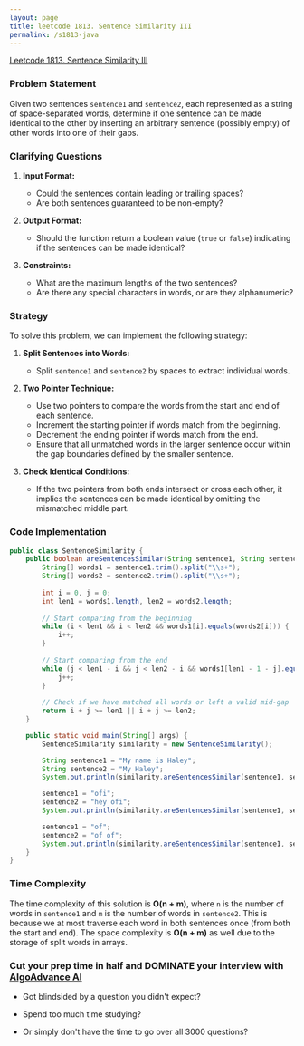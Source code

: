 ```yaml
---
layout: page
title: leetcode 1813. Sentence Similarity III
permalink: /s1813-java
---
```

[Leetcode 1813. Sentence Similarity III](https://algoadvance.github.io/algoadvance/l1813)
### Problem Statement

Given two sentences `sentence1` and `sentence2`, each represented as a string of space-separated words, determine if one sentence can be made identical to the other by inserting an arbitrary sentence (possibly empty) of other words into one of their gaps.

### Clarifying Questions

1. **Input Format:**
   - Could the sentences contain leading or trailing spaces?
   - Are both sentences guaranteed to be non-empty?

2. **Output Format:**
   - Should the function return a boolean value (`true` or `false`) indicating if the sentences can be made identical?

3. **Constraints:**
   - What are the maximum lengths of the two sentences?
   - Are there any special characters in words, or are they alphanumeric?

### Strategy

To solve this problem, we can implement the following strategy:

1. **Split Sentences into Words:**
   - Split `sentence1` and `sentence2` by spaces to extract individual words.

2. **Two Pointer Technique:**
   - Use two pointers to compare the words from the start and end of each sentence.
   - Increment the starting pointer if words match from the beginning.
   - Decrement the ending pointer if words match from the end.
   - Ensure that all unmatched words in the larger sentence occur within the gap boundaries defined by the smaller sentence.

3. **Check Identical Conditions:**
   - If the two pointers from both ends intersect or cross each other, it implies the sentences can be made identical by omitting the mismatched middle part.

### Code Implementation

```java
public class SentenceSimilarity {
    public boolean areSentencesSimilar(String sentence1, String sentence2) {
        String[] words1 = sentence1.trim().split("\\s+");
        String[] words2 = sentence2.trim().split("\\s+");
        
        int i = 0, j = 0;
        int len1 = words1.length, len2 = words2.length;
        
        // Start comparing from the beginning
        while (i < len1 && i < len2 && words1[i].equals(words2[i])) {
            i++;
        }
        
        // Start comparing from the end
        while (j < len1 - i && j < len2 - i && words1[len1 - 1 - j].equals(words2[len2 - 1 - j])) {
            j++;
        }
        
        // Check if we have matched all words or left a valid mid-gap
        return i + j >= len1 || i + j >= len2;
    }

    public static void main(String[] args) {
        SentenceSimilarity similarity = new SentenceSimilarity();

        String sentence1 = "My name is Haley";
        String sentence2 = "My Haley";
        System.out.println(similarity.areSentencesSimilar(sentence1, sentence2));  // true

        sentence1 = "ofi";
        sentence2 = "hey ofi";
        System.out.println(similarity.areSentencesSimilar(sentence1, sentence2));  // false

        sentence1 = "of";
        sentence2 = "of of";
        System.out.println(similarity.areSentencesSimilar(sentence1, sentence2));  // true
    }
}
```

### Time Complexity

The time complexity of this solution is **O(n + m)**, where `n` is the number of words in `sentence1` and `m` is the number of words in `sentence2`. This is because we at most traverse each word in both sentences once (from both the start and end). The space complexity is **O(n + m)** as well due to the storage of split words in arrays.


### Cut your prep time in half and DOMINATE your interview with [AlgoAdvance AI](https://algoAdvance.com)

- Got blindsided by a question you didn't expect?

- Spend too much time studying?

- Or simply don't have the time to go over all 3000 questions?

